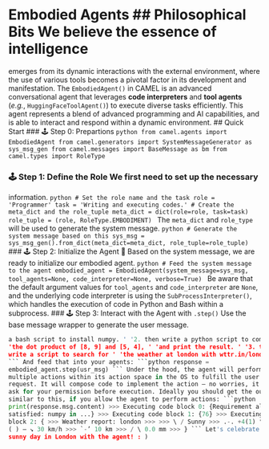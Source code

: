 # Embodied Agents ## Philosophical Bits We believe the essence of intelligence
emerges from its dynamic interactions with the external environment, where the
use of various tools becomes a pivotal factor in its development and
manifestation. The `EmbodiedAgent()` in CAMEL is an advanced conversational
agent that leverages **code interpreters** and **tool agents** (*e.g.*,
`HuggingFaceToolAgent()`) to execute diverse tasks efficiently. This agent
represents a blend of advanced programming and AI capabilities, and is able to
interact and respond within a dynamic environment. ## Quick Start ### 🕹 Step
0: Prepartions ```python from camel.agents import EmbodiedAgent from
camel.generators import SystemMessageGenerator as sys_msg_gen from
camel.messages import BaseMessage as bm from camel.types import RoleType ```
### 🕹 Step 1: Define the Role We first need to set up the necessary
information. ```python # Set the role name and the task role = 'Programmer'
task = 'Writing and executing codes.' # Create the meta_dict and the
role_tuple meta_dict = dict(role=role, task=task) role_tuple = (role,
RoleType.EMBODIMENT) ``` The `meta_dict` and `role_type` will be used to
generate the system message. ```python # Generate the system message based on
this sys_msg = sys_msg_gen().from_dict(meta_dict=meta_dict,
role_tuple=role_tuple) ``` ### 🕹 Step 2: Initialize the Agent 🐫 Based on the
system message, we are ready to initialize our embodied agent. ```python #
Feed the system message to the agent embodied_agent =
EmbodiedAgent(system_message=sys_msg, tool_agents=None, code_interpreter=None,
verbose=True) ``` Be aware that the default argument values for `tool_agents`
and `code_interpreter` are `None`, and the underlying code interpreter is
using the `SubProcessInterpreter()`, which handles the execution of code in
Python and Bash within a subprocess. ### 🕹 Step 3: Interact with the Agent
with `.step()` Use the base message wrapper to generate the user message.
```python usr_msg = bm.make_user_message( role_name='user', content=('1. write
a bash script to install numpy. ' '2. then write a python script to compute '
'the dot product of [8, 9] and [5, 4], ' 'and print the result. ' '3. then
write a script to search for ' 'the weather at london with wttr.in/london.'))
``` And feed that into your agents: ```python response =
embodied_agent.step(usr_msg) ``` Under the hood, the agent will perform
multiple actions within its action space in the OS to fulfill the user
request. It will compose code to implement the action – no worries, it will
ask for your permission before execution. Ideally you should get the output
similar to this, if you allow the agent to perform actions: ```python
print(response.msg.content) >>> Executing code block 0: {Requirement already
satisfied: numpy in ...} >>> Executing code block 1: {76} >>> Executing code
block 2: { >>> Weather report: london >>> >>> \ / Sunny >>> .-. +4(1) °C >>> ―
( ) ― ↘ 30 km/h >>> `-’ 10 km >>> / \ 0.0 mm >>> } ``` Let's celebrate the
sunny day in London with the agent! : )

